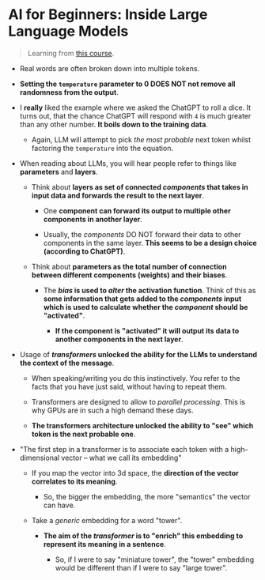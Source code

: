 # AI for Beginners: Inside Large Language Models

> Learning from [this course](https://zerotomastery.io/courses/ai-for-beginners-large-language-models/).

- Real words are often broken down into multiple tokens.

- **Setting the `temperature` parameter to 0 DOES NOT not remove all randomness from the output**.

- I **really** liked the example where we asked the ChatGPT to roll a dice. It turns out, that the chance ChatGPT will respond with `4` is much greater than any other number. **It boils down to the training data**.

  - Again, LLM will attempt to pick _the most probable_ next token whilst factoring the `temperature` into the equation.

- When reading about LLMs, you will hear people refer to things like **parameters** and **layers**.

  - Think about **layers as set of connected _components_ that takes in input data and forwards the result to the next layer**.

    - One **component can forward its output to multiple other components in another layer**.

    - Usually, the _components_ DO NOT forward their data to other components in the same layer. **This seems to be a design choice (according to ChatGPT)**.

  - Think about **parameters as the total number of connection between different components (weights) and their biases**.

    - The **_bias_ is used to _alter_ the activation function**. Think of this as **some information that gets added to the _components_ input which is used to calculate whether the _component_ should be "activated"**.

      - **If the component is "activated" it will output its data to another components in the next layer**.

- Usage of **_transformers_ unlocked the ability for the LLMs to understand the context of the message**.

  - When speaking/writing you do this instinctively. You refer to the facts that you have just said, without having to repeat them.

  - Transformers are designed to allow to _parallel processing_. This is why GPUs are in such a high demand these days.

  - **The transformers architecture unlocked the ability to "see" which token is the next probable one**.

- "The first step in a transformer is to associate each token with a high-dimensional vector – what we call its embedding"

  - If you map the vector into 3d space, the **direction of the vector correlates to its meaning**.

    - So, the bigger the embedding, the more "semantics" the vector can have.

  - Take a _generic_ embedding for a word "tower".

    - **The aim of the _transformer_ is to "enrich" this embedding to represent its meaning in a sentence**.

      - So, if I were to say "miniature tower", the "tower" embedding would be different than if I were to say "large tower".

